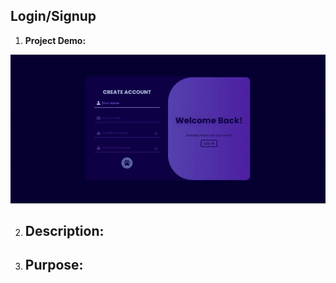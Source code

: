 ## Login/Signup
1. **Project Demo:**

![Login/Signup](./resources/demo.gif)

2. **Description:** 
    - 
    
3. **Purpose:** 
    - 